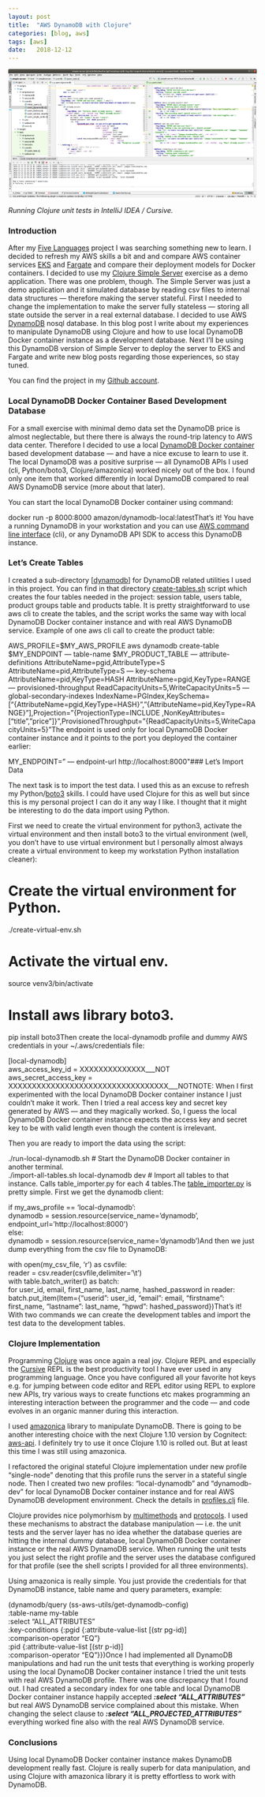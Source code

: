 ```yaml
---
layout:	post
title:	"AWS DynamoDB with Clojure"
categories: [blog, aws]
tags: [aws]
date:	2018-12-12
---
```


![](/img/2018-12-12-aws-dynamodb-with-clojure_img_1.png)

*Running Clojure unit tests in IntelliJ IDEA / Cursive.*

### Introduction

After my [Five Languages](https://medium.com/@kari.marttila/five-languages-five-stories-1afd7b0b583f) project I was searching something new to learn. I decided to refresh my AWS skills a bit and and compare AWS container services [EKS](https://aws.amazon.com/eks/) and [Fargate](https://aws.amazon.com/fargate/) and compare their deployment models for Docker containers. I decided to use my [Clojure Simple Server](https://github.com/karimarttila/clojure/tree/master/clj-ring-cljs-reagent-demo/simple-server) exercise as a demo application. There was one problem, though. The Simple Server was just a demo application and it simulated database by reading csv files to internal data structures — therefore making the server stateful. First I needed to change the implementation to make the server fully stateless — storing all state outside the server in a real external database. I decided to use AWS [DynamoDB](https://aws.amazon.com/dynamodb/) nosql database. In this blog post I write about my experiences to manipulate DynamoDB using Clojure and how to use local DynamoDB Docker container instance as a development database. Next I’ll be using this DynamoDB version of Simple Server to deploy the server to EKS and Fargate and write new blog posts regarding those experiences, so stay tuned.

You can find the project in my [Github account](https://github.com/karimarttila/clojure/tree/master/clj-ring-cljs-reagent-demo/simple-server).

### Local DynamoDB Docker Container Based Development Database

For a small exercise with minimal demo data set the DynamoDB price is almost neglectable, but there there is always the round-trip latency to AWS data center. Therefore I decided to use a local [DynamoDB Docker container](https://hub.docker.com/r/amazon/dynamodb-local/) based development database — and have a nice excuse to learn to use it. The local DynamoDB was a positive surprise — all DynamoDB APIs I used (cli, Python/boto3, Clojure/amazonica) worked nicely out of the box. I found only one item that worked differently in local DynamoDB compared to real AWS DynamoDB service (more about that later).

You can start the local DynamoDB Docker container using command:

docker run -p 8000:8000 amazon/dynamodb-local:latestThat’s it! You have a running DynamoDB in your workstation and you can use [AWS command line interface](https://aws.amazon.com/cli/) (cli), or any DynamoDB API SDK to access this DynamoDB instance.

### Let’s Create Tables

I created a sub-directory [[dynamodb](https://github.com/karimarttila/clojure/tree/master/clj-ring-cljs-reagent-demo/simple-server/dynamodb)] for DynamoDB related utilities I used in this project. You can find in that directory [create-tables.sh](https://github.com/karimarttila/clojure/blob/master/clj-ring-cljs-reagent-demo/simple-server/dynamodb/create-tables.sh) script which creates the four tables needed in the project: session table, users table, product groups table and products table. It is pretty straightforward to use aws cli to create the tables, and the script works the same way with local DynamoDB Docker container instance and with real AWS DynamoDB service. Example of one aws cli call to create the product table:

AWS\_PROFILE=$MY\_AWS\_PROFILE aws dynamodb create-table $MY\_ENDPOINT — table-name $MY\_PRODUCT\_TABLE — attribute-definitions AttributeName=pgid,AttributeType=S AttributeName=pid,AttributeType=S — key-schema AttributeName=pid,KeyType=HASH AttributeName=pgid,KeyType=RANGE — provisioned-throughput ReadCapacityUnits=5,WriteCapacityUnits=5 — global-secondary-indexes IndexName=PGIndex,KeySchema=[“{AttributeName=pgid,KeyType=HASH}”,”{AttributeName=pid,KeyType=RANGE}”],Projection=”{ProjectionType=INCLUDE ,NonKeyAttributes=[“title”,”price”]}”,ProvisionedThroughput=”{ReadCapacityUnits=5,WriteCapacityUnits=5}”The endpoint is used only for local DynamoDB Docker container instance and it points to the port you deployed the container earlier:

MY\_ENDPOINT=” — endpoint-url http://localhost:8000"### Let’s Import Data

The next task is to import the test data. I used this as an excuse to refresh my Python/[boto3](https://boto3.amazonaws.com/v1/documentation/api/latest/index.html) skills. I could have used Clojure for this as well but since this is my personal project I can do it any way I like. I thought that it might be interesting to do the data import using Python.

First we need to create the virtual environment for python3, activate the virtual environment and then install boto3 to the virtual environment (well, you don’t have to use virtual environment but I personally almost always create a virtual environment to keep my workstation Python installation cleaner):

# Create the virtual environment for Python.  
./create-virtual-env.sh  
# Activate the virtual env.  
source venv3/bin/activate  
# Install aws library boto3.  
pip install boto3Then create the local-dynamodb profile and dummy AWS credentials in your ~/.aws/credentials file:

[local-dynamodb]  
aws\_access\_key\_id = XXXXXXXXXXXXXX\_\_\_NOT  
aws\_secret\_access\_key = XXXXXXXXXXXXXXXXXXXXXXXXXXXXXXXXXX\_\_\_NOTNOTE: When I first experimented with the local DynamoDB Docker container instance I just couldn’t make it work. Then I tried a real access key and secret key generated by AWS — and they magically worked. So, I guess the local DynamoDB Docker container instance expects the access key and secret key to be with valid length even though the content is irrelevant.

Then you are ready to import the data using the script:

./run-local-dynamodb.sh # Start the DynamoDB Docker container in another terminal.  
./import-all-tables.sh local-dynamodb dev # Import all tables to that instance. Calls table\_importer.py for each 4 tables.The [table\_importer.py](https://github.com/karimarttila/clojure/blob/master/clj-ring-cljs-reagent-demo/simple-server/dynamodb/table_importer.py) is pretty simple. First we get the dynamodb client:

if my\_aws\_profile == ‘local-dynamodb’:   
 dynamodb = session.resource(service\_name=’dynamodb’, endpoint\_url=’http://localhost:8000')   
else:   
 dynamodb = session.resource(service\_name=’dynamodb’)And then we just dump everything from the csv file to DynamoDB:

with open(my\_csv\_file, ‘r’) as csvfile:   
 reader = csv.reader(csvfile,delimiter=’\t’)   
 with table.batch\_writer() as batch:   
 for user\_id, email, first\_name, last\_name, hashed\_password in reader:   
 batch.put\_item(Item={“userid”: user\_id, “email”: email, “firstname”: first\_name, “lastname”: last\_name, “hpwd”: hashed\_password})That’s it! With two commands we can create the development tables and import the test data to the development tables.

### Clojure Implementation

Programming [Clojure](https://clojure.org/) was once again a real joy. Clojure REPL and especially the [Cursive](https://cursive-ide.com/) REPL is the best productivity tool I have ever used in any programming language. Once you have configured all your favorite hot keys e.g. for jumping between code editor and REPL editor using REPL to explore new APIs, try various ways to create functions etc makes programming an interesting interaction between the programmer and the code — and code evolves in an organic manner during this interaction.

I used [amazonica](https://github.com/mcohen01/amazonica) library to manipulate DynamoDB. There is going to be another interesting choice with the next Clojure 1.10 version by Cognitect: [aws-api](https://github.com/cognitect-labs/aws-api). I definitely try to use it once Clojure 1.10 is rolled out. But at least this time I was still using amazonica.

I refactored the original stateful Clojure implementation under new profile “single-node” denoting that this profile runs the server in a stateful single node. Then I created two new profiles: “local-dynamodb” and “dynamodb-dev” for local DynamoDB Docker container instance and for real AWS DynamoDB development environment. Check the details in [profiles.clj](https://github.com/karimarttila/clojure/blob/master/clj-ring-cljs-reagent-demo/simple-server/profiles.clj) file.

Clojure provides nice polymorhism by [multimethods](https://clojure.org/reference/multimethods) and [protocols](https://clojure.org/reference/protocols). I used these mechanisms to abstract the database manipulation — i.e. the unit tests and the server layer has no idea whether the database queries are hitting the internal dummy database, local DynamoDB Docker container instance or the real AWS DynamoDB service. When running the unit tests you just select the right profile and the server uses the database configured for that profile (see the shell scripts I provided for all three environments).

Using amazonica is really simple. You just provide the credentials for that DynamoDB instance, table name and query parameters, example:

(dynamodb/query (ss-aws-utils/get-dynamodb-config)  
 :table-name my-table  
 :select “ALL\_ATTRIBUTES”  
 :key-conditions {:pgid {:attribute-value-list [(str pg-id)]  
 :comparison-operator “EQ”}  
 :pid {:attribute-value-list [(str p-id)]  
 :comparison-operator “EQ”}})Once I had implemented all DynamoDB manipulations and had run the unit tests that everything is working properly using the local DynamoDB Docker container instance I tried the unit tests with real AWS DynamoDB profile. There was one discrepancy that I found out. I had created a secondary index for one table and local DynamoDB Docker container instance happily accepted ***:select “ALL\_ATTRIBUTES”*** but real AWS DynamoDB service complained about this mistake. When changing the select clause to ***:select “ALL\_PROJECTED\_ATTRIBUTES”*** everything worked fine also with the real AWS DynamoDB service.

### Conclusions

Using local DynamoDB Docker container instance makes DynamoDB development really fast. Clojure is really superb for data manipulation, and using Clojure with amazonica library it is pretty effortless to work with DynamoDB.

  
